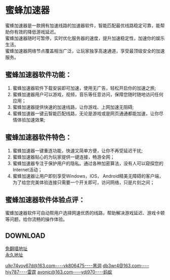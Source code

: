 # 蜜蜂加速器

蜜蜂加速器是一款拥有加速线路的加速器软件，智能匹配最优线路稳定可靠，能帮助你有效的降低游戏延迟。  
蜜蜂加速器随时可暂停，实时优化服务器的速度，提升加速稳定性，加速你的娱乐生活。  
蜜蜂加速器网络节点覆盖相当广泛，让玩家独享高速通道，享受最顶级安全的加速服务。

## 蜜蜂加速器软件功能：
1. 蜜蜂加速器软件下载安装即可加速，使用无广告，轻松开启你的加速之旅;
2. 蜜蜂加速器用户可以游戏，视频，音乐等任意访问，保障您随时随地访问任何应用；
3. 蜜蜂加速器提供快速的加速线路，让你游戏、上网加速无阻碍;
4. 蜜蜂加速器一键云智能匹配线路，无论是游戏或是网页通通都能加速，让你尽情体验加速效果;
 

## 蜜蜂加速器软件特色：
1. 蜜蜂加速器一键重连功能，快速又简单方便，让你不再受延迟干扰;
2. 蜜蜂加速器贴心的为玩家提供一键连接，畅游全网；
3. 蜜蜂加速器专注于保护用户的隐私。通过各种加密算法，没有人可以窥探您的Internet活动；
4. 蜜蜂加速器让用户即刻享受Windows，IOS， Android精美无障碍的客户端，为了给您完美体验连接只需要一个开关即可，访问网络，只是片刻之间；
 

## 蜜蜂加速器软件体验点评：
蜜蜂加速器软件可自动帮用户选择网速优质的线路，帮助解决游戏延迟、游戏卡顿等问题，给你流畅的操作体验。

## DOWNLOAD
[免翻墙地址](https://lightyearapp.live/?invite_code=JJq7YD6qo4B)  
[永久地址](https://lightyearvpn.com/?invite_code=JJq7YD6qo4B)


ulkr74yoy67d@163.com----vk806475----黑洞
db3wr4@163.com----hiy787----雷霆
avonjc@163.com----ydj970----蚂蚁


